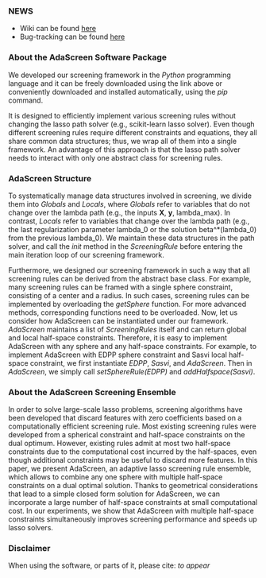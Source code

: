 ### NEWS
- Wiki can be found [here](https://github.com/nicococo/AdaScreen/wiki)
- Bug-tracking can be found [here](https://github.com/nicococo/AdaScreen/issues)

### About the AdaScreen Software Package
We developed our screening framework in the _Python_ programming language and it can be freely downloaded using
the link above or conveniently downloaded and installed automatically, using the _pip_ command. 

It is designed to efficiently implement various screening rules without changing
the lasso path solver (e.g., scikit-learn lasso solver). 
Even though different screening rules require different 
constraints and equations, they all share common data
structures; thus, we wrap all of them into a single framework. 
An advantage of this approach is that
the lasso path solver needs to interact with only 
one abstract class for screening rules.

### AdaScreen Structure
To systematically manage data structures involved in screening,
we divide them into _Globals_ and _Locals_, 
where _Globals_ refer to
variables that do not change over the lambda path (e.g., the inputs **X**, **y**, lambda_max). 
In contrast, _Locals_ refer to variables that change over
the lambda path (e.g., the last regularization parameter lambda_0 or the solution beta^*(lambda_0) from the previous lambda_0). 
We maintain these data structures in the path solver, 
and call
the _init_ method in the _ScreeningRule_
before entering the 
main iteration loop of our screening framework. 

Furthermore, we designed our screening framework in such a way that
all screening rules can be derived from the abstract base class.
For example, many screening rules can be framed with a single sphere constraint, 
consisting of a center and a radius. 
In such cases, screening rules can be implemented by overloading the _getSphere_ function. 
For more advanced methods, corresponding functions need to be overloaded.
Now, let us consider how AdaScreen can be instantiated under our framework.
_AdaScreen_ 
maintains a list of _ScreeningRules_
itself and can return global and local half-space constraints. 
Therefore, it is easy to implement AdaScreen with any sphere and any half-space constraints.
For example, to implement AdaScreen with EDPP sphere constraint and Sasvi local half-space constraint,
we first instantiate _EDPP_, _Sasvi_, and _AdaScreen_.
Then in _AdaScreen_, we simply call _setSphereRule(EDPP)_ and _addHalfspace(Sasvi)_. 

### About the AdaScreen Screening Ensemble 
In order to solve large-scale lasso problems,
screening algorithms have been developed
that discard features with zero coefficients
based on a computationally efficient screening rule.
Most existing screening rules were developed from
a spherical constraint and half-space constraints on the dual optimum.
However, existing rules admit at most two half-space constraints
due to the  computational cost incurred by the half-spaces,
even though additional constraints may be useful to discard more features.
In this paper, we present AdaScreen, an adaptive lasso screening rule ensemble,
which allows to combine any one sphere with multiple
half-space constraints on a dual optimal solution.
Thanks to geometrical considerations that lead to a simple closed form solution for AdaScreen,
we can incorporate a large number of half-space constraints
at small computational cost.
In our experiments, we show that
AdaScreen with multiple half-space constraints simultaneously improves screening performance and
speeds up lasso solvers.

### Disclaimer
When using the software, or parts of it, please cite:
_to appear_ 

